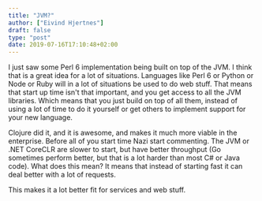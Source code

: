 ```yaml
---
title: "JVM?"
author: ["Eivind Hjertnes"]
draft: false
type: "post"
date: 2019-07-16T17:10:48+02:00
---
```


I just saw some Perl 6 implementation being built on top of the JVM. I
think that is a great idea for a lot of situations. Languages like Perl
6 or Python or Node or Ruby will in a lot of situations be used to do
web stuff. That means that start up time isn't that important, and you
get access to all the JVM libraries. Which means that you just build on
top of all them, instead of using a lot of time to do it yourself or get
others to implement support for your new language.

Clojure did it, and it is awesome, and makes it much more viable in the
enterprise. Before all of you start time Nazi start commenting. The JVM
or .NET CoreCLR are slower to start, but have better throughput (Go
sometimes perform better, but that is a lot harder than most C# or Java
code). What does this mean? It means that instead of starting fast it
can deal better with a lot of requests.

This makes it a lot better fit for services and web stuff.
